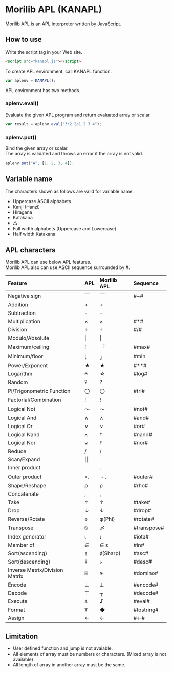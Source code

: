 # Morilib APL (KANAPL)

Morilib APL is an APL interpreter written by JavaScript.

## How to use

Write the script tag in your Web site.

```html
<script src="kanapl.js"></script>
```

To create APL environment, call KANAPL function.

```javascript
var aplenv = KANAPL();
```

APL environment has two methods.

### aplenv.eval()

Evaluate the given APL program and return evaluated array or scalar.

```javascript
var result = aplenv.eval("3÷2 2ρ1 2 3 4");
```

### aplenv.put()

Bind the given array or scalar.  
The array is validated and throws an error if the array is not valid.

```javascript
aplenv.put("A", [1, 2, 3, 4]);
```

## Variable name

The characters shown as follows are vaild for variable name.

* Uppercase ASCII alphabets
* Kanji (Hanzi)
* Hiragana
* Katakana
* △
* Full width alphabets (Uppercase and Lowercase)
* Half width Katakana

## APL characters

Morilib APL can use below APL features.  
Morilib APL also can use ASCII sequence surrounded by #.

|Feature|APL|Morilib APL|Sequence|
|:--|:--|:--|:--|
|Negative sign|￣|￣|#~#|
|Addition|+|+||
|Subtraction|-|-||
|Multiplication|×|×|#&#x002A;#|
|Division|÷|÷|#/#|
|Modulo/Absolute|&#x007C;|&#x007C;||
|Maximum/ceiling|&#x2308;|「|#max#|
|Minimum/floor|&#x230A;|」|#min|
|Power/Exponent|★|★|#&#x002A;&#x002A;#|
|Logarithm|&#x235F;|☆|#log#|
|Random|?|?||
|Pi/Trigonometric Function|〇|〇|#tri#|
|Factorial/Combination|!|!||
|Logical Not|～|～|#not#|
|Logical And|∧|∧|#and#|
|Logical Or|∨|∨|#or#|
|Logical Nand|&#x2372;|†|#nand#|
|Logical Nor|&#x2371;|‡|#nor#|
|Reduce|/|/||
|Scan/Expand|\\|\\||
|Inner product|.|.||
|Outer product|&#x2218;.|・.|#outer#|
|Shape/Reshape|ρ|ρ|#rho#|
|Concatenate|,|,||
|Take|↑|↑|#take#|
|Drop|↓|↓|#drop#|
|Reverse/Rotate|&#x233D;|φ(Phi)|#rotate#|
|Transpose|&#x2349;|〆|#transpose#|
|Index generator|ι|ι|#iota#|
|Member of|∈|∈ ε|#in#|
|Sort(ascending)|&#x234B;|♯(Sharp)|#asc#|
|Sort(descending)|&#x2352;|♭|#desc#|
|Inverse Matrix/Division Matrix|&#x2339;|※|#domino#|
|Encode|⊥|⊥|#encode#|
|Decode|&#x22A4;|┬|#decode#|
|Execute|&#x234E;|♪|#eval#|
|Format|&#x2355;|◆|#tostring#|
|Assign|←|←|#<-#|

## Limitation

* User defined function and jump is not avaiable.
* All elements of array must be numbers or characters. (Mixed array is not available)
* All length of array in another array must be the same.


